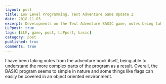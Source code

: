 ```yaml
---
layout: post
title: Low Level Programming, Text Adventure Game Update 2
date: 2018-11-03
excerpt: Developments on the Text Adventure BASIC game, notes being taken from the book.
LLPpost: true
tags: [LLP, game, post, LLPpost, basic]
category: post
published: true
comments: true
---
```

I have been taking notes from the adventure book itself, being able to understand the more complex parts of the program as a result. Overall, the BASIC program seems to simple in nature and some things like flags can easily be covered in an object oriented environment.